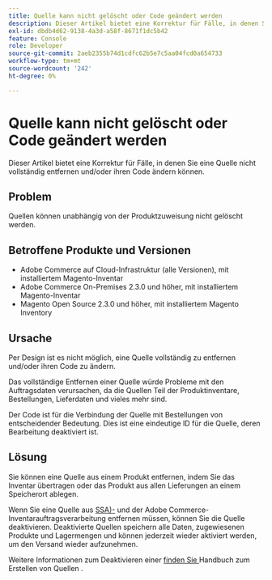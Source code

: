 ```yaml
---
title: Quelle kann nicht gelöscht oder Code geändert werden
description: Dieser Artikel bietet eine Korrektur für Fälle, in denen Sie eine Quelle nicht vollständig entfernen und/oder ihren Code ändern können.
exl-id: dbdb4d62-9138-4a3d-a58f-8671f1dc5b42
feature: Console
role: Developer
source-git-commit: 2aeb2355b74d1cdfc62b5e7c5aa04fcd0a654733
workflow-type: tm+mt
source-wordcount: '242'
ht-degree: 0%

---
```


# Quelle kann nicht gelöscht oder Code geändert werden

Dieser Artikel bietet eine Korrektur für Fälle, in denen Sie eine Quelle nicht vollständig entfernen und/oder ihren Code ändern können.

## Problem

Quellen können unabhängig von der Produktzuweisung nicht gelöscht werden.

## Betroffene Produkte und Versionen

* Adobe Commerce auf Cloud-Infrastruktur (alle Versionen), mit installiertem Magento-Inventar
* Adobe Commerce On-Premises 2.3.0 und höher, mit installiertem Magento-Inventar
* Magento Open Source 2.3.0 und höher, mit installiertem Magento Inventory

## Ursache

Per Design ist es nicht möglich, eine Quelle vollständig zu entfernen und/oder ihren Code zu ändern.

Das vollständige Entfernen einer Quelle würde Probleme mit den Auftragsdaten verursachen, da die Quellen Teil der Produktinventare, Bestellungen, Lieferdaten und vieles mehr sind.

Der Code ist für die Verbindung der Quelle mit Bestellungen von entscheidender Bedeutung. Dies ist eine eindeutige ID für die Quelle, deren Bearbeitung deaktiviert ist.

## Lösung

Sie können eine Quelle aus einem Produkt entfernen, indem Sie das Inventar übertragen oder das Produkt aus allen Lieferungen an einem Speicherort ablegen.

Wenn Sie eine Quelle aus [SSA)-](https://experienceleague.adobe.com/de/docs/commerce-admin/inventory/basics/selection-reservations) und der Adobe Commerce-Inventarauftragsverarbeitung entfernen müssen, können Sie die Quelle deaktivieren. Deaktivierte Quellen speichern alle Daten, zugewiesenen Produkte und Lagermengen und können jederzeit wieder aktiviert werden, um den Versand wieder aufzunehmen.

Weitere Informationen zum Deaktivieren einer [ finden Sie ](https://github.com/magento/inventory/wiki/Create-Sources#disable-sources) Handbuch zum Erstellen von Quellen .
